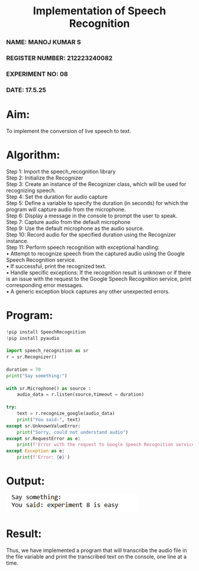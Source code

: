 <h1 align =center>Implementation of Speech Recognition
</h1>
<H3> NAME: MANOJ KUMAR S</H3>
<H3> REGISTER NUMBER: 212223240082</H3>
<H3> EXPERIMENT NO: 08 </H3>
<H3> DATE: 17.5.25</H3>

# Aim:
 To implement the conversion of live speech to text.<BR>
 
# Algorithm:
Step 1: Import the speech_recognition library<Br>
Step 2: Initialize the Recognizer<Br>
Step 3: Create an instance of the Recognizer class, which will be used for recognizing speech.<Br>
Step 4: Set the duration for audio capture<Br>
Step 5: Define a variable to specify the duration (in seconds) for which the program will capture audio from the microphone.<Br>
Step 6: Display a message in the console to prompt the user to speak.<Br>
Step 7: Capture audio from the default microphone<Br>
Step 9: Use the default microphone as the audio source.<Br>
Step 10: Record audio for the specified duration using the Recognizer instance.<Br>
Step 11: Perform speech recognition with exceptional handling:<Br>
•	Attempt to recognize speech from the captured audio using the Google Speech Recognition service.<Br>
•	If successful, print the recognized text.<Br>
•	Handle specific exceptions: If the recognition result is unknown or if there is an issue with the request to the Google Speech Recognition service, print corresponding error messages.<Br>
•	A generic exception block captures any other unexpected errors.<Br>

# Program: 
```py
!pip install SpeechRecognition
!pip install pyaudio

import speech_recognition as sr
r = sr.Recognizer()

duration = 70
print("Say something:")

with sr.Microphone() as source :
    audio_data = r.listen(source,timeout = duration)

try:
    text = r.recognize_google(audio_data)
    print("You said:", text)
except sr.UnknownValueError:
    print("Sorry, could not understand audio")
except sr.RequestError as e:
    print(f'Error with the request to Google Speech Recognition service: {e}')
except Exception as e:
    print(f'Error: {e}')


```

# Output:

![alt text](image.png)

# Result:
Thus, we have implemented a program that will transcribe the audio file in the file variable and print the transcribed text on the console, one line at a time.